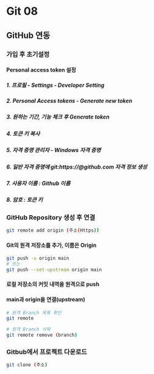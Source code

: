 # Git 08



## GitHub 연동

### 가입 후 초기설정

#### 	Personal access token 설정

##### 	1.  프로필 -  Settings - Developer Setting

##### 	2. Personal Access tokens - Generate new token

##### 	3. 원하는 기간, 기능 체크 후 Generate token

##### 	4. 토큰 키 복사

##### 	5. 자격 증명 관리자 - Windows  자격 증명 

##### 	6. 일반 자격 증명에 git:https://@github.com 자격 정보 생성

##### 	7. 사용자 이름 : Github 이름

##### 	8. 암호 : 토큰 키



### GitHub Repository 생성 후 연결

```bash
git remote add origin (주소(Https))
```

#### 	Git의 원격 저장소를 추가, 이름은 Origin

```bash
git push -u origin main
# 또는
git push --set-upstream origin main
```

#### 	로컬 저장소의 커밋 내역을 원격으로 push

#### 	main과 origin을 연결(upstream)

```bash
# 원격 Branch 목록 확인
git remote
```

```bash
# 원격 Branch 삭제
git remote remove (branch)
```



### Gitbub에서 프로젝트 다운로드

```bash
git clone (주소)
```

